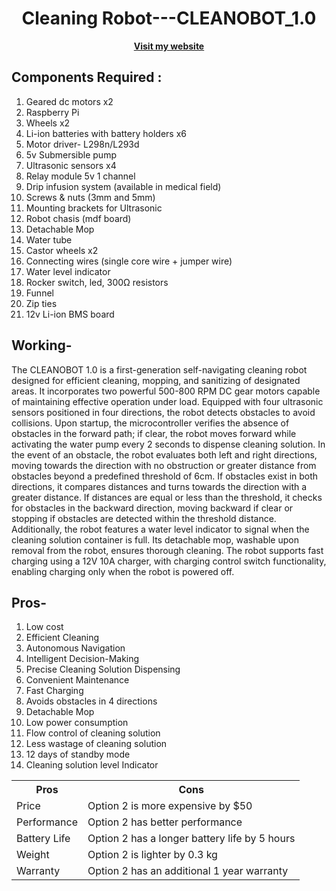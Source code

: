 <div align="center">
  <h1>Cleaning Robot---CLEANOBOT_1.0</h1>
  <a href="https://sites.google.com/view/rhythmshah/cleanobot-1-0"><b>Visit my website</b></a>
</div>


## **Components Required :**

1. Geared dc motors x2
2. Raspberry Pi
3. Wheels x2
4. Li-ion batteries with battery holders x6
5. Motor driver- L298n/L293d
6. 5v Submersible pump
7. Ultrasonic sensors x4
8. Relay module 5v 1 channel
9. Drip infusion system (available in medical field)
10. Screws & nuts (3mm and 5mm)
11. Mounting brackets for Ultrasonic
12. Robot chasis (mdf board)
13. Detachable Мор
14. Water tube
15. Castor wheels x2
16. Connecting wires (single core wire + jumper wire)
17. Water level indicator
18. Rocker switch, led, 300Ω resistors
19. Funnel
20. Zip ties
21. 12v Li-ion BMS board

## **Working-**

The CLEANOBOT 1.0 is a first-generation self-navigating cleaning robot designed for efficient cleaning, mopping, and sanitizing of designated areas. It incorporates two powerful 500-800 RPM DC gear motors capable of maintaining effective operation under load. Equipped with four ultrasonic sensors positioned in four directions, the robot detects obstacles to avoid collisions. Upon startup, the microcontroller verifies the absence of obstacles in the forward path; if clear, the robot moves forward while activating the water pump every 2 seconds to dispense cleaning solution. In the event of an obstacle, the robot evaluates both left and right directions, moving towards the direction with no obstruction or greater distance from obstacles beyond a predefined threshold of 6cm. If obstacles exist in both directions, it compares distances and turns towards the direction with a greater distance. If distances are equal or less than the threshold, it checks for obstacles in the backward direction, moving backward if clear or stopping if obstacles are detected within the threshold distance. Additionally, the robot features a water level indicator to signal when the cleaning solution container is full. Its detachable mop, washable upon removal from the robot, ensures thorough cleaning. The robot supports fast charging using a 12V 10A charger, with charging control switch functionality, enabling charging only when the robot is powered off. 

## **Pros-**

1. Low cost
2. Efficient Cleaning
3. Autonomous Navigation
4. Intelligent Decision-Making
5. Precise Cleaning Solution Dispensing
6. Convenient Maintenance
7. Fast Charging
8. Avoids obstacles in 4 directions
9. Detachable Mop
10. Low power consumption
11. Flow control of cleaning solution
12. Less wastage of cleaning solution
13. 12 days of standby mode
14. Cleaning solution level Indicator 




<table align="center">
  <tr>
    <th><b>Pros</b></th>
    <th><b>Cons</b></th>
  </tr>
  <tr>
    <td>Price</td>
    <td>Option 2 is more expensive by $50</td>
  </tr>
  <tr>
    <td>Performance</td>
    <td>Option 2 has better performance</td>
  </tr>
  <tr>
    <td>Battery Life</td>
    <td>Option 2 has a longer battery life by 5 hours</td>
  </tr>
  <tr>
    <td>Weight</td>
    <td>Option 2 is lighter by 0.3 kg</td>
  </tr>
  <tr>
    <td>Warranty</td>
    <td>Option 2 has an additional 1 year warranty</td>
  </tr>
</table>
